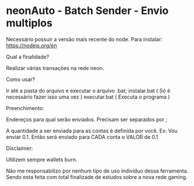# neonAuto - Batch Sender - Envio multiplos

Necessário possuir a versão mais recente do node.
Para instalar: https://nodejs.org/en

Qual a finalidade?

Realizar várias transações na rede neon.

Como usar? 

Ir até a pasta do arquivo e executar o arquivo .bat;
instalar.bat ( Só é necessário fazer isso uma vez )
executar.bat ( Executa o programa )

Preenchimento:

Endereços para qual serão enviados. Precisam ser separados por ;

A quantidade a ser enviada para as contas é definida por você. Ex: Vou enviar 0.1. Então será enviado para CADA conta o VALOR de 0.1

Disclaimer:

Utilizem sempre wallets burn. 

Não me responsabilizo por nenhum tipo de uso individuo dessa ferramenta. Sendo esta feita com total finalizade de estudos sobre a nova rede gaming.
